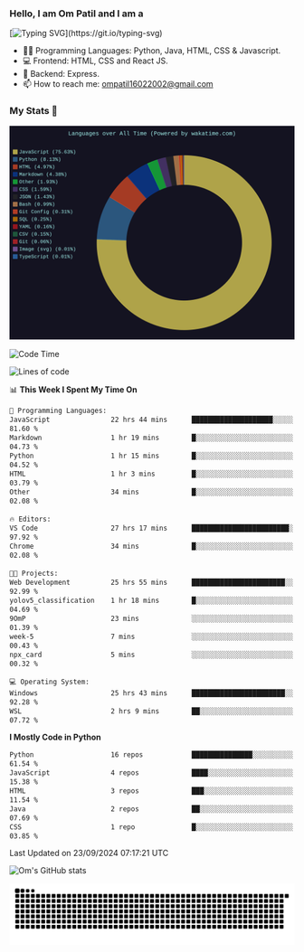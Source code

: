 <h3> Hello, I am Om Patil and I am a</h3>

[![Typing SVG](https://readme-typing-svg.demolab.com?font=Fira+Code&pause=1000&color=00F7F6&random=false&width=435&lines=Python+Developer;Full+Stack+Developer;Java+Developmer;Data+Scientist;Machine+Learning+Engineer;Deep+Learning+Engineer;Artificial+Intelligence+Engineer;Data+Analyst;Python+Developer;Computer+Vision+Specialist;)](https://git.io/typing-svg)


- 👨‍💻 Programming Languages: Python, Java, HTML, CSS & Javascript. 
- 💻 Frontend: HTML, CSS and React JS.
- 🦄 Backend: Express.
- 📫 How to reach me: ompatil16022002@gmail.com

<h3>My Stats 💯</h3>

<img src="wakatime-stats.svg" alt="Wakatime Stats" width="600"/>

<!--  [![Top Langs](https://github-readme-stats.vercel.app/api/top-langs/?username=9OmP&layout=compact&theme=radical)](https://github.com/anuraghazra/github-readme-stats) -->

<!--START_SECTION:waka-->
![Code Time](http://img.shields.io/badge/Code%20Time-30%20hrs%2013%20mins-blue)

![Lines of code](https://img.shields.io/badge/From%20Hello%20World%20I%27ve%20Written-1.5%20million%20lines%20of%20code-blue)

📊 **This Week I Spent My Time On** 

```text
💬 Programming Languages: 
JavaScript               22 hrs 44 mins      ████████████████████░░░░░   81.60 % 
Markdown                 1 hr 19 mins        █░░░░░░░░░░░░░░░░░░░░░░░░   04.73 % 
Python                   1 hr 15 mins        █░░░░░░░░░░░░░░░░░░░░░░░░   04.52 % 
HTML                     1 hr 3 mins         █░░░░░░░░░░░░░░░░░░░░░░░░   03.79 % 
Other                    34 mins             █░░░░░░░░░░░░░░░░░░░░░░░░   02.08 % 

🔥 Editors: 
VS Code                  27 hrs 17 mins      ████████████████████████░   97.92 % 
Chrome                   34 mins             █░░░░░░░░░░░░░░░░░░░░░░░░   02.08 % 

🐱‍💻 Projects: 
Web Development          25 hrs 55 mins      ███████████████████████░░   92.99 % 
yolov5_classification    1 hr 18 mins        █░░░░░░░░░░░░░░░░░░░░░░░░   04.69 % 
9OmP                     23 mins             ░░░░░░░░░░░░░░░░░░░░░░░░░   01.39 % 
week-5                   7 mins              ░░░░░░░░░░░░░░░░░░░░░░░░░   00.43 % 
npx_card                 5 mins              ░░░░░░░░░░░░░░░░░░░░░░░░░   00.32 % 

💻 Operating System: 
Windows                  25 hrs 43 mins      ███████████████████████░░   92.28 % 
WSL                      2 hrs 9 mins        ██░░░░░░░░░░░░░░░░░░░░░░░   07.72 % 
```

**I Mostly Code in Python** 

```text
Python                   16 repos            ███████████████░░░░░░░░░░   61.54 % 
JavaScript               4 repos             ████░░░░░░░░░░░░░░░░░░░░░   15.38 % 
HTML                     3 repos             ███░░░░░░░░░░░░░░░░░░░░░░   11.54 % 
Java                     2 repos             ██░░░░░░░░░░░░░░░░░░░░░░░   07.69 % 
CSS                      1 repo              █░░░░░░░░░░░░░░░░░░░░░░░░   03.85 % 
```




 Last Updated on 23/09/2024 07:17:21 UTC
<!--END_SECTION:waka-->

![Om's GitHub stats](https://github-readme-stats.vercel.app/api?username=9OmP&show_icons=true&theme=radical)

![snake gif](https://github.com/9OmP/9OmP/blob/output/github-contribution-grid-snake-dark.svg)


